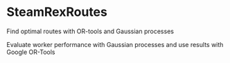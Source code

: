 # SteamRexRoutes
 Find optimal routes with OR-tools and Gaussian processes
 
Evaluate worker performance with Gaussian processes and use results with Google OR-Tools